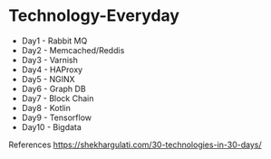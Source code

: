 # Technology-Everyday

* Day1 - Rabbit MQ
* Day2 - Memcached/Reddis
* Day3 - Varnish
* Day4 - HAProxy
* Day5 - NGINX
* Day6 - Graph DB
* Day7 - Block Chain
* Day8 - Kotlin
* Day9 - Tensorflow
* Day10 - Bigdata


References
https://shekhargulati.com/30-technologies-in-30-days/
